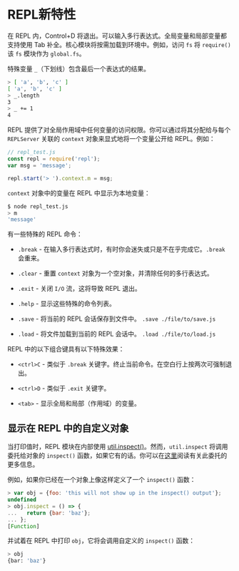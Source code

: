 # REPL新特性

在 REPL 内，Control+D 将退出。可以输入多行表达式。全局变量和局部变量都支持使用 Tab 补全。核心模块将按需加载到环境中。例如，访问 `fs` 将 `require()` 该 `fs` 模块作为 `global.fs`。

特殊变量 `_`（下划线）包含最后一个表达式的结果。

``` bash
> [ 'a', 'b', 'c' ]
[ 'a', 'b', 'c' ]
> _.length
3
> _ += 1
4
```

REPL 提供了对全局作用域中任何变量的访问权限。你可以通过将其分配给与每个 `REPLServer` 关联的 `context` 对象来显式地将一个变量公开给 REPL。例如：

``` javascript
// repl_test.js
const repl = require('repl');
var msg = 'message';

repl.start('> ').context.m = msg;
```

`context` 对象中的变量在 REPL 中显示为本地变量：

``` bash
$ node repl_test.js
> m
'message'
```

有一些特殊的 REPL 命令：

* `.break` - 在输入多行表达式时，有时你会迷失或只是不在乎完成它。`.break` 会重来。

* `.clear` - 重置 `context` 对象为一个空对象，并清除任何的多行表达式。

* `.exit` - 关闭 `I/O` 流，这将导致 REPL 退出。

* `.help` - 显示这些特殊的命令列表。

* `.save` - 将当前的 REPL 会话保存到文件中。 `.save ./file/to/save.js`

* `.load` - 将文件加载到当前的 REPL 会话中。 `.load ./file/to/load.js`

REPL 中的以下组合键具有以下特殊效果：

* `<ctrl>C` - 类似于 `.break` 关键字。终止当前命令。在空白行上按两次可强制退出。

* `<ctrl>D` - 类似于 `.exit` 关键字。

* `<tab>` - 显示全局和局部（作用域）的变量。


## 显示在 REPL 中的自定义对象

当打印值时，REPL 模块在内部使用 [util.inspect()](../util/util.md#inspect)。然而，`util.inspect` 将调用委托给对象的 `inspect()` 函数，如果它有的话。你可以在[这里](../util/util.md#custom_inspect_function_on_Objects)阅读有关此委托的更多信息。

例如，如果你已经在一个对象上像这样定义了一个 `inspect()` 函数：

``` javascript
> var obj = {foo: 'this will not show up in the inspect() output'};
undefined
> obj.inspect = () => {
...   return {bar: 'baz'};
... };
[Function]
```

并试着在 REPL 中打印 `obj`，它将会调用自定义的 `inspect()` 函数：

``` bash
> obj
{bar: 'baz'}
```
